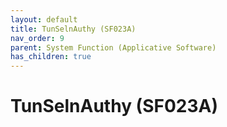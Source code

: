 ```yaml
---
layout: default
title: TunSelnAuthy (SF023A)
nav_order: 9
parent: System Function (Applicative Software)
has_children: true
---
```

# TunSelnAuthy (SF023A)
